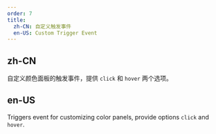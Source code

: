 ```yaml
---
order: 7
title:
  zh-CN: 自定义触发事件
  en-US: Custom Trigger Event
---
```


## zh-CN

自定义颜色面板的触发事件，提供 `click` 和 `hover` 两个选项。

## en-US

Triggers event for customizing color panels, provide options `click` and `hover`.
